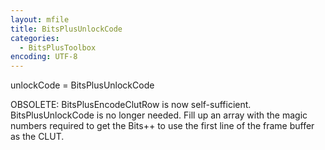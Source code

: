 ```yaml
---
layout: mfile
title: BitsPlusUnlockCode
categories:
  - BitsPlusToolbox
encoding: UTF-8
---
```


unlockCode = BitsPlusUnlockCode

OBSOLETE: BitsPlusEncodeClutRow is now self-sufficient. BitsPlusUnlockCode is no longer needed.
Fill up an array with the magic numbers required
to get the Bits++ to use the first line of the
frame buffer as the CLUT.
